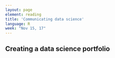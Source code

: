```yaml
---
layout: page
element: reading
title: 'Communicating data science'
language: R
week: "Nov 15, 17"
---
```


## Creating a data science portfolio
